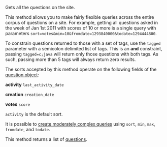 Gets all the questions on the site.

This method allows you to make fairly flexible queries across the entire corpus of questions on a site. For example,
getting all questions asked in the week of Jan 1st 2011 with scores of 10 or more is a single query with parameters
`sort=votes&min=10&fromdate=1293840000&todate=1294444800`.

To constrain questions returned to those with a set of tags, use the `tagged` parameter with a semicolon delimited list
of tags. This is an **and** constraint, passing `tagged=c;java` will return only those questions with both tags. As
such, passing more than 5 tags will always return zero results.

The sorts accepted by this method operate on the following fields of the [question object](#model-Question):

**activity**
`last_activity_date`

**creation**
`creation_date`

**votes**
`score`

`activity` is the default sort.

It is possible to [create moderately complex queries](#complex-queries) using `sort`, `min`, `max`, `fromdate`, and
`todate`.

This method returns a list of [questions](#model-Question).
